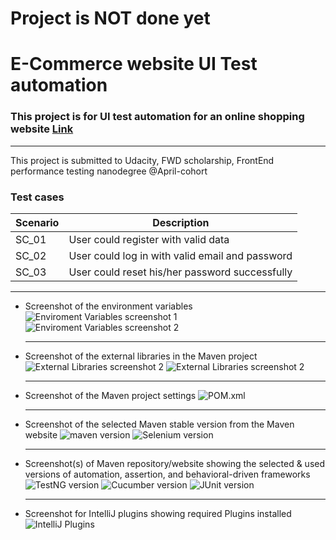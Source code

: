 # Project is NOT done yet
# E-Commerce website UI Test automation

### This project is for UI test automation for an online shopping website [Link](https://demo.nopcommerce.com/)
---
This project is submitted to Udacity, FWD scholarship, FrontEnd performance testing nanodegree @April-cohort

### Test cases
| Scenario | Description                                     |
|----------|-------------------------------------------------|
| SC_01    | User could register with valid data             |
| SC_02    | User could log in with valid email and password |
| SC_03    | User could reset his/her password successfully  |

---
- Screenshot of the environment variables
  ![Enviroment Variables screenshot 1](Screenshots/enviroment%20variables%201.png)
  ![Enviroment Variables screenshot 2](Screenshots/enviroment%20variables%202.png)
  
  ---

- Screenshot of the external libraries in the Maven project
  ![External Libraries screenshot 2](Screenshots/external%20libraries%201.png)
  ![External Libraries screenshot 2](Screenshots/external%20libraries%202.png)

  ---

- Screenshot of the Maven project settings
  ![POM.xml](Screenshots/POM.xml.png)

  ---

- Screenshot of the selected Maven stable version from the Maven website
  ![maven version](Screenshots/maven%20version.png)
  ![Selenium version](Screenshots/selenium%20version.png)

  ---

- Screenshot(s) of Maven repository/website showing the selected & used versions of automation, assertion, and behavioral-driven frameworks
  ![TestNG version](Screenshots/testng%20version.png)
  ![Cucumber version](Screenshots/cucumber%20verision.png)
  ![JUnit version](Screenshots/cucumber%20juint%20version.png)

  ---

- Screenshot for IntelliJ plugins showing required Plugins installed
  ![IntelliJ Plugins](Screenshots/intelliJ%20plugins%20all.png)

